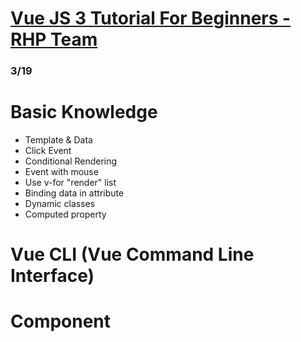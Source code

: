 # [Vue JS 3 Tutorial For Beginners - RHP Team](https://youtube.com/playlist?list=PLU4OBh9yHE94sZ3TPGt0QG_PIwrZ1QF6i)

### 3/19

# Basic Knowledge

- Template & Data
- Click Event
- Conditional Rendering
- Event with mouse
- Use v-for "render" list
- Binding data in attribute
- Dynamic classes
- Computed property

# Vue CLI (Vue Command Line Interface)

# Component

